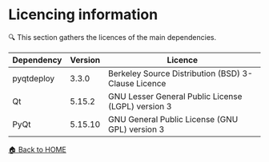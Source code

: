 # Licencing information

:mag: This section gathers the licences of the main dependencies.

| Dependency | Version | Licence |
| --- | --- | --- |
| pyqtdeploy | 3.3.0 | Berkeley Source Distribution (BSD) 3-Clause Licence |
| Qt | 5.15.2 | GNU Lesser General Public License (LGPL) version 3 |
| PyQt | 5.15.10 | GNU General Public License (GNU GPL) version 3 |

[:house: Back to HOME](../../README.md)
